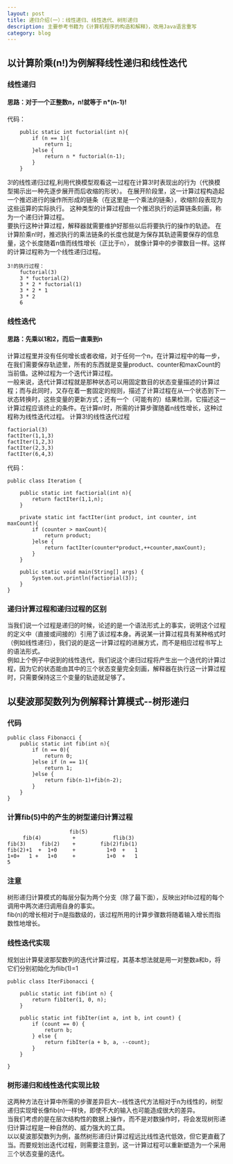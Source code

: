 ```yaml
---
layout: post
title: 递归介绍(一）：线性递归、线性迭代、树形递归
description: 主要参考书籍为《计算机程序的构造和解释》，改用Java语言重写
category: blog
---
```


## 以计算阶乘(n!)为例解释线性递归和线性迭代

### 线性递归

#### 思路：对于一个正整数n，n!就等于 n*(n-1)!
代码：  

```
    public static int fuctorial(int n){
        if (n == 1){
            return 1;
        }else {
            return n * fuctorial(n-1);
        }
    }
```

3!的线性递归过程,利用代换模型观看这一过程在计算3!时表现出的行为（代换模型揭示出一种先逐步展开而后收缩的形状）。
在展开阶段里，这一计算过程构造起一个推迟进行的操作所形成的链条（在这里是一个乘法的链条），收缩阶段表现为这些运算的实际执行。
这种类型的计算过程由一个推迟执行的运算链条刻画，称为一个递归计算过程。  
要执行这种计算过程，解释器就需要维护好那些以后将要执行的操作的轨迹。
在计算阶乘n!时，推迟执行的乘法链条的长度也就是为保存其轨迹需要保存的信息量，这个长度随着n值而线性增长（正比于n），
就像计算中的步骤数目一样。这样的计算过程称为一个线性递归过程。  

```
3!的执行过程：
    fuctorial(3)
    3 * fuctorial(2)
    3 * 2 * fuctorial(1)
    3 * 2 * 1
    3 * 2
    6
```

### 线性迭代

#### 思路：先乘以1和2，而后一直乘到n

计算过程里并没有任何增长或者收缩，对于任何一个n，在计算过程中的每一步，在我们需要保存轨迹里，所有的东西就是变量product、counter和maxCount的当前值。这种过程为一个迭代计算过程。  
一般来说，迭代计算过程就是那种状态可以用固定数目的状态变量描述的计算过程；而与此同时，又存在着一套固定的规则，描述了计算过程在从一个状态到下一状态转换时，这些变量的更新方式；还有一个（可能有的）结果检测，它描述这一计算过程应该终止的条件。在计算n!时，所需的计算步骤随着n线性增长，这种过程称为线性迭代过程。
计算3!的线性迭代过程  

```
factiorial(3)
factIter(1,1,3)
factIter(1,2,3)
factIter(2,3,3)
factIter(6,4,3)
```
代码：  

```
public class Iteration {

    public static int factiorial(int n){
        return factIter(1,1,n);
    }

    private static int factIter(int product, int counter, int maxCount){
        if (counter > maxCount){
            return product;
        }else {
            return factIter(counter*product,++counter,maxCount);
        }
    }

    public static void main(String[] args) {
        System.out.println(factiorial(3));
    }
}

```

### 递归计算过程和递归过程的区别
当我们说一个过程是递归的时候，论述的是一个语法形式上的事实，说明这个过程的定义中（直接或间接的）引用了该过程本身。再说某一计算过程具有某种格式时（例如线性递归），我们说的是这一计算过程的进展方式，而不是相应过程书写上的语法形式。  
例如上个例子中说到的线性迭代，我们说这个递归过程将产生出一个迭代的计算过程，因为它的状态能由其中的三个状态变量完全刻画，解释器在执行这一计算过程时，只需要保持这三个变量的轨迹就足够了。  

## 以斐波那契数列为例解释计算模式--树形递归

### 代码  

```
public class Fibonacci {
    public static int fib(int n){
        if (n == 0){
            return 0;
        }else if (n == 1){
            return 1;
        }else {
            return fib(n-1)+fib(n-2);
        }
    }
}
```

### 计算fib(5)中的产生的树型递归计算过程

```
                    fib(5)
     fib(4)          +            flib(3)
fib(3)     fib(2)    +        fib(2)fib(1)
fib(2)+1  +  1+0     +          1+0  +   1
1+0+   1 +   1+0     +          1+0  +   1
5
```

### 注意
树形递归计算模式的每层分裂为两个分支（除了最下面），反映出对fib过程的每个调用中两次递归调用自身的事实。  
fib(n)的增长相对于n是指数级的，该过程所用的计算步骤数将随着输入增长而指数性地增长。  

### 线性迭代实现
规划出计算斐波那契数列的迭代计算过程，其基本想法就是用一对整数a和b，将它们分别初始化为flib(1)=1

```
public class IterFibonacci {

    public static int fib(int n) {
        return fibIter(1, 0, n);
    }

    public static int fibIter(int a, int b, int count) {
        if (count == 0) {
            return b;
        } else {
            return fibIter(a + b, a, --count);
        }
    }

}

```

### 树形递归和线性迭代实现比较
这两种方法在计算中所需的步骤差异巨大--线性迭代方法相对于n为线性的，树型递归实现增长像fib(n)一样快，即使不大的输入也可能造成很大的差异。   
当我们考虑的是在层次结构性的数据上操作，而不是对数操作时，将会发现树形递归计算过程是一种自然的、威力强大的工具。  
以以斐波那契数列为例，虽然树形递归计算过程远比线性迭代低效，但它更直截了当。而要规划出迭代过程，则需要注意到，这一计算过程可以重新塑造为一个采用三个状态变量的迭代。  





































